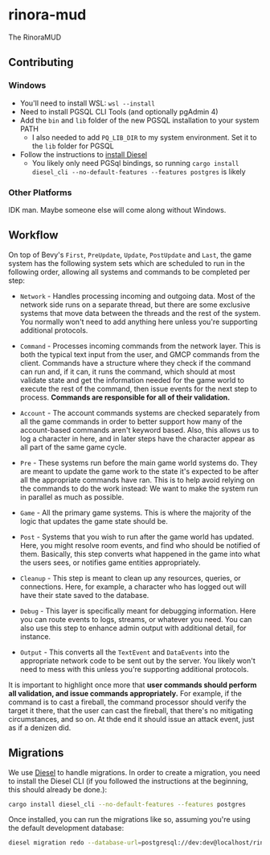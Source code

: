 # rinora-mud

The RinoraMUD

## Contributing

### Windows

- You'll need to install WSL: `wsl --install`
- Need to install PGSQL CLI Tools (and optionally pgAdmin 4)
- Add the `bin` and `lib` folder of the new PGSQL installation to your system PATH
  - I also needed to add `PQ_LIB_DIR` to my system environment. Set it to the `lib` folder for PGSQL
- Follow the instructions to [install Diesel](https://diesel.rs/guides/getting-started)
  - You likely only need PGSql bindings, so running `cargo install diesel_cli --no-default-features --features postgres` is likely

### Other Platforms

IDK man. Maybe someone else will come along without Windows.

## Workflow

On top of Bevy's `First`, `PreUpdate`, `Update`, `PostUpdate` and `Last`, the game system has the following system sets
which are scheduled to run in the following order, allowing all systems and commands to be completed per step:

- `Network` - Handles processing incoming and outgoing data. Most of the network side runs on a separate thread, but
  there are some exclusive systems that move data between the threads and the rest of the system. You normally won't need
  to add anything here unless you're supporting additional protocols.

- `Command` - Processes incoming commands from the network layer. This is both the typical text input from the user,
  and GMCP commands from the client. Commands have a structure where they check if the command can run and, if it can, it
  runs the command, which should at most validate state and get the information needed for the game world to execute the
  rest of the command, then issue events for the next step to process. **Commands are responsible for all of their validation.**

- `Account` - The account commands systems are checked separately from all the game commands in order to better support
  how many of the account-based commands aren't keyword based. Also, this allows us to log a character in here, and in
  later steps have the character appear as all part of the same game cycle.

- `Pre` - These systems run before the main game world systems do. They are meant to update the game work to the state
  it's expected to be after all the appropriate commands have ran. This is to help avoid relying on the commands to do
  the work instead: We want to make the system run in parallel as much as possible.

- `Game` - All the primary game systems. This is where the majority of the logic that updates the game state should be.

- `Post` - Systems that you wish to run after the game world has updated. Here, you might resolve room events, and find
  who should be notified of them. Basically, this step converts what happened in the game into what the users sees, or
  notifies game entities appropriately.

- `Cleanup` - This step is meant to clean up any resources, queries, or connections. Here, for example, a character who
  has logged out will have their state saved to the database.

- `Debug` - This layer is specifically meant for debugging information. Here you can route events to logs, streams, or
  whatever you need. You can also use this step to enhance admin output with additional detail, for instance.

- `Output` - This converts all the `TextEvent` and `DataEvents` into the appropriate network code to be sent out by the
  server. You likely won't need to mess with this unless you're supporting additional protocols.

It is important to highlight once more that **user commands should perform all validation, and issue commands appropriately.**
For example, if the command is to cast a fireball, the command processor should verify the target it there, that the user
can cast the fireball, that there's no mitigating circumstances, and so on. At thde end it should issue an attack event,
just as if a denizen did.

## Migrations

We use [Diesel](https://diesel.rs/) to handle migrations. In order to create a migration, you need to install the Diesel
CLI (if you followed the instructions at the beginning, this should already be done.):

```bash
cargo install diesel_cli --no-default-features --features postgres
```

Once installed, you can run the migrations like so, assuming you're using the default development database:

```bash
diesel migration redo --database-url=postgresql://dev:dev@localhost/rinoramud
```
